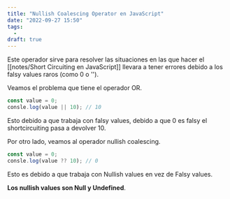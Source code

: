 ```yaml
---
title: "Nullish Coalescing Operator en JavaScript"
date: "2022-09-27 15:50"
tags: 
  - 
draft: true
---
```

Este operador sirve para resolver las situaciones en las que hacer el [[notes/Short Circuiting en JavaScript]] llevara a tener errores debido a los falsy values raros (como 0 o '').

Veamos el problema que tiene el operador OR.

```JavaScript
const value = 0;
consle.log(value || 10); // 10
```

Esto debido a que trabaja con falsy values, debido a que 0 es falsy el shortcircuiting pasa a devolver 10.

Por otro lado, veamos al operador nullish coalescing.

```JavaScript
const value = 0;
consle.log(value ?? 10); // 0
```

Esto es debido a que trabaja con Nullish values en vez de Falsy values.

**Los nullish values son Null y Undefined**.
